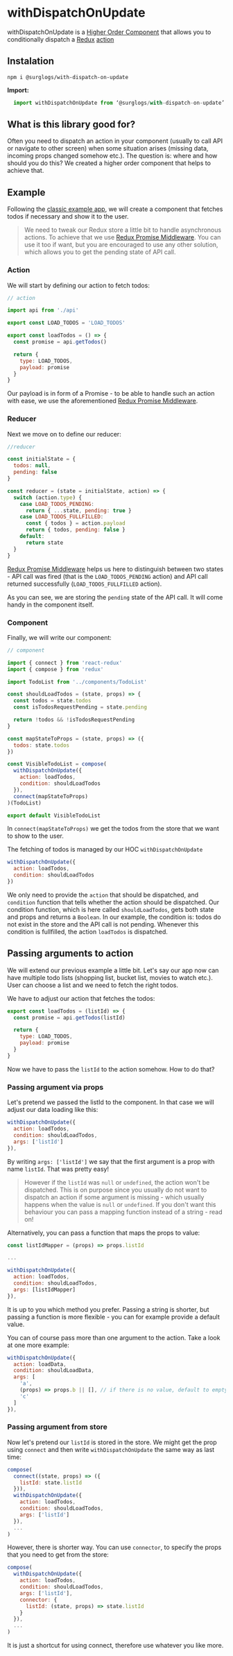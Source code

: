 # withDispatchOnUpdate

withDispatchOnUpdate is a [Higher Order Component](https://reactjs.org/docs/higher-order-components.html) that allows you to conditionally dispatch a [Redux](https://redux.js.org/) [action](https://redux.js.org/basics/actions)

## Instalation

`npm i @surglogs/with-dispatch-on-update`

**Import:**

```js
  import withDispatchOnUpdate from ‘@surglogs/with-dispatch-on-update’
```

## What is this library good for?

Often you need to dispatch an action in your component (usually to call API or navigate to other screen) when some situation arises (missing data, incoming props changed somehow etc.). The question is: where and how should you do this? We created a higher order component that helps to achieve that.

## Example

Following the [classic example app](http://todomvc.com/), we will create a component that fetches todos if necessary and show it to the user.

> We need to tweak our Redux store a little bit to handle asynchronous actions. To achieve that we use [Redux Promise Middleware](https://github.com/pburtchaell/redux-promise-middleware). You can use it too if want, but you are encouraged to use any other solution, which allows you to get the pending state of API call.

### Action

We will start by defining our action to fetch todos:

```js
// action

import api from './api'

export const LOAD_TODOS = 'LOAD_TODOS'

export const loadTodos = () => {
  const promise = api.getTodos()

  return {
    type: LOAD_TODOS,
    payload: promise
  }
}
```

Our payload is in form of a Promise - to be able to handle such an action with ease, we use the aforementioned [Redux Promise Middleware](https://github.com/pburtchaell/redux-promise-middleware).

### Reducer

Next we move on to define our reducer:

```js
//reducer

const initialState = {
  todos: null,
  pending: false
}

const reducer = (state = initialState, action) => {
  switch (action.type) {
    case LOAD_TODOS_PENDING:
      return { ...state, pending: true }
    case LOAD_TODOS_FULLFILLED:
      const { todos } = action.payload
      return { todos, pending: false }
    default:
      return state
  }
}
```

[Redux Promise Middleware](https://github.com/pburtchaell/redux-promise-middleware) helps us here to distinguish between two states - API call was fired (that is the `LOAD_TODOS_PENDING` action) and API call returned successfully (`LOAD_TODOS_FULLFILLED` action).

As you can see, we are storing the `pending` state of the API call. It will come handy in the component itself.

### Component

Finally, we will write our component:

```js
// component

import { connect } from 'react-redux'
import { compose } from 'redux'

import TodoList from '../components/TodoList'

const shouldLoadTodos = (state, props) => {
  const todos = state.todos
  const isTodosRequestPending = state.pending

  return !todos && !isTodosRequestPending
}

const mapStateToProps = (state, props) => ({
  todos: state.todos
})

const VisibleTodoList = compose(
  withDispatchOnUpdate({
    action: loadTodos,
    condition: shouldLoadTodos
  }),
  connect(mapStateToProps)
)(TodoList)

export default VisibleTodoList
```

In `connect(mapStateToProps)` we get the todos from the store that we want to show to the user.

The fetching of todos is managed by our HOC `withDispatchOnUpdate`

```js
withDispatchOnUpdate({
  action: loadTodos,
  condition: shouldLoadTodos
})
```

We only need to provide the `action` that should be dispatched, and `condition` function that tells whether the action should be dispatched. Our condition function, which is here called `shouldLoadTodos`, gets both state and props and returns a `Boolean`. In our example, the condition is: todos do not exist in the store and the API call is not pending. Whenever this condition is fullfilled, the action `loadTodos` is dispatched.

## Passing arguments to action

We will extend our previous example a little bit. Let's say our app now can have multiple todo lists (shopping list, bucket list, movies to watch etc.). User can choose a list and we need to fetch the right todos.

We have to adjust our action that fetches the todos:

```js
export const loadTodos = (listId) => {
  const promise = api.getTodos(listId)

  return {
    type: LOAD_TODOS,
    payload: promise
  }
}
```

Now we have to pass the `listId` to the action somehow. How to do that?

### Passing argument via props

Let's pretend we passed the listId to the component. In that case we will adjust our data loading like this:

```js
withDispatchOnUpdate({
  action: loadTodos,
  condition: shouldLoadTodos,
  args: ['listId']
}),
```

By writing `args: ['listId']` we say that the first argument is a prop with name `listId`. That was pretty easy!

> However if the `listId` was `null` or `undefined`, the action won't be dispatched. This is on purpose since you usually do not want to dispatch an action if some argument is missing - which usually happens when the value is `null` or `undefined`. If you don't want this behaviour you can pass a mapping function instead of a string - read on!

Alternatively, you can pass a function that maps the props to value:

```js
const listIdMapper = (props) => props.listId

...

withDispatchOnUpdate({
  action: loadTodos,
  condition: shouldLoadTodos,
  args: [listIdMapper]
}),
```

It is up to you which method you prefer. Passing a string is shorter, but passing a function is more flexible - you can for example provide a default value.

You can of course pass more than one argument to the action. Take a look at one more example:

```js
withDispatchOnUpdate({
  action: loadData,
  condition: shouldLoadData,
  args: [
    'a',
    (props) => props.b || [], // if there is no value, default to empty array
    'c'
  ]
}),
```

### Passing argument from store

Now let's pretend our `listId` is stored in the store. We might get the prop using `connect` and then write `withDispatchOnUpdate` the same way as last time:

```js
compose(
  connect((state, props) => ({
    listId: state.listId
  })),
  withDispatchOnUpdate({
    action: loadTodos,
    condition: shouldLoadTodos,
    args: ['listId']
  }),
  ...
)
```

However, there is shorter way. You can use `connector`, to specify the props that you need to get from the store:

```js
compose(
  withDispatchOnUpdate({
    action: loadTodos,
    condition: shouldLoadTodos,
    args: ['listId'],
    connector: {
      listId: (state, props) => state.listId
    }
  }),
  ...
)
```

It is just a shortcut for using connect, therefore use whatever you like more.
